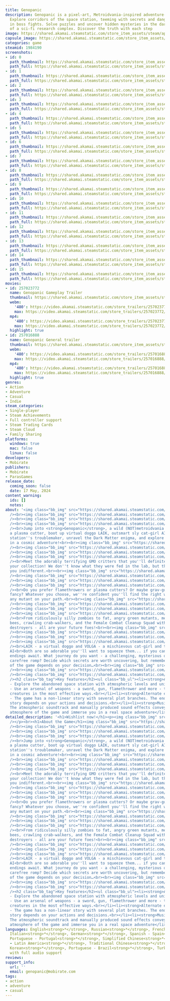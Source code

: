 ```yaml
---
title: Genopanic
description: Genopanic is a pixel-art, Metroidvania-inspired adventure-platformer.
  Explore corridors of the space station, teeming with secrets and dangers, and engage
  in boss fights. Solve puzzles and uncover hidden mysteries in the dark atmosphere
  of a sci-fi research complex. Discover the truth with each step
image: https://shared.akamai.steamstatic.com/store_item_assets/steam/apps/1984190/header.jpg?t=1732737786
capsule_image: https://shared.akamai.steamstatic.com/store_item_assets/steam/apps/1984190/c30c7414ed6d7ec46c30130f50bfbdba6cd9bffe/capsule_231x87.jpg?t=1732737786
categories: game
steamid: 1984190
screenshots:
- id: 0
  path_thumbnail: https://shared.akamai.steamstatic.com/store_item_assets/steam/apps/1984190/ss_9622081e8290564e0fadbd056c753b32977b76d1.600x338.jpg?t=1732737786
  path_full: https://shared.akamai.steamstatic.com/store_item_assets/steam/apps/1984190/ss_9622081e8290564e0fadbd056c753b32977b76d1.1920x1080.jpg?t=1732737786
- id: 1
  path_thumbnail: https://shared.akamai.steamstatic.com/store_item_assets/steam/apps/1984190/ss_5adfd28750e42814c5fb0e188347b5ed0be4af04.600x338.jpg?t=1732737786
  path_full: https://shared.akamai.steamstatic.com/store_item_assets/steam/apps/1984190/ss_5adfd28750e42814c5fb0e188347b5ed0be4af04.1920x1080.jpg?t=1732737786
- id: 2
  path_thumbnail: https://shared.akamai.steamstatic.com/store_item_assets/steam/apps/1984190/ss_9b4d6789d637944a25b4958a105ea2b99825cfd3.600x338.jpg?t=1732737786
  path_full: https://shared.akamai.steamstatic.com/store_item_assets/steam/apps/1984190/ss_9b4d6789d637944a25b4958a105ea2b99825cfd3.1920x1080.jpg?t=1732737786
- id: 3
  path_thumbnail: https://shared.akamai.steamstatic.com/store_item_assets/steam/apps/1984190/ss_256b3b6421989056b9bcc20aa754ef6699a4906c.600x338.jpg?t=1732737786
  path_full: https://shared.akamai.steamstatic.com/store_item_assets/steam/apps/1984190/ss_256b3b6421989056b9bcc20aa754ef6699a4906c.1920x1080.jpg?t=1732737786
- id: 4
  path_thumbnail: https://shared.akamai.steamstatic.com/store_item_assets/steam/apps/1984190/ss_808dd724d0057317fd330c3f783e4eb3c7a173db.600x338.jpg?t=1732737786
  path_full: https://shared.akamai.steamstatic.com/store_item_assets/steam/apps/1984190/ss_808dd724d0057317fd330c3f783e4eb3c7a173db.1920x1080.jpg?t=1732737786
- id: 5
  path_thumbnail: https://shared.akamai.steamstatic.com/store_item_assets/steam/apps/1984190/ss_a5081a8448467674e673643697008da60f953aa4.600x338.jpg?t=1732737786
  path_full: https://shared.akamai.steamstatic.com/store_item_assets/steam/apps/1984190/ss_a5081a8448467674e673643697008da60f953aa4.1920x1080.jpg?t=1732737786
- id: 6
  path_thumbnail: https://shared.akamai.steamstatic.com/store_item_assets/steam/apps/1984190/ss_a4dea3606ea103cd94b0d50d705f6b3613369fd9.600x338.jpg?t=1732737786
  path_full: https://shared.akamai.steamstatic.com/store_item_assets/steam/apps/1984190/ss_a4dea3606ea103cd94b0d50d705f6b3613369fd9.1920x1080.jpg?t=1732737786
- id: 7
  path_thumbnail: https://shared.akamai.steamstatic.com/store_item_assets/steam/apps/1984190/ss_4c8db269cfeccc4a1884ee18b93c75231116a0d9.600x338.jpg?t=1732737786
  path_full: https://shared.akamai.steamstatic.com/store_item_assets/steam/apps/1984190/ss_4c8db269cfeccc4a1884ee18b93c75231116a0d9.1920x1080.jpg?t=1732737786
- id: 8
  path_thumbnail: https://shared.akamai.steamstatic.com/store_item_assets/steam/apps/1984190/ss_bd8ba650012972fb37e2973cb451de51845077ed.600x338.jpg?t=1732737786
  path_full: https://shared.akamai.steamstatic.com/store_item_assets/steam/apps/1984190/ss_bd8ba650012972fb37e2973cb451de51845077ed.1920x1080.jpg?t=1732737786
- id: 9
  path_thumbnail: https://shared.akamai.steamstatic.com/store_item_assets/steam/apps/1984190/ss_8b54a67b454dfdeb4f495bb91013a00525fc1cd5.600x338.jpg?t=1732737786
  path_full: https://shared.akamai.steamstatic.com/store_item_assets/steam/apps/1984190/ss_8b54a67b454dfdeb4f495bb91013a00525fc1cd5.1920x1080.jpg?t=1732737786
- id: 10
  path_thumbnail: https://shared.akamai.steamstatic.com/store_item_assets/steam/apps/1984190/ss_3b7f1384319ce0bd87214f37c66d813d5750b8b5.600x338.jpg?t=1732737786
  path_full: https://shared.akamai.steamstatic.com/store_item_assets/steam/apps/1984190/ss_3b7f1384319ce0bd87214f37c66d813d5750b8b5.1920x1080.jpg?t=1732737786
- id: 11
  path_thumbnail: https://shared.akamai.steamstatic.com/store_item_assets/steam/apps/1984190/ss_91d06cc74bb13869c74f43924723eddeb68759a4.600x338.jpg?t=1732737786
  path_full: https://shared.akamai.steamstatic.com/store_item_assets/steam/apps/1984190/ss_91d06cc74bb13869c74f43924723eddeb68759a4.1920x1080.jpg?t=1732737786
- id: 12
  path_thumbnail: https://shared.akamai.steamstatic.com/store_item_assets/steam/apps/1984190/ss_12d73debe88507bcc37b9b548140130da1187dea.600x338.jpg?t=1732737786
  path_full: https://shared.akamai.steamstatic.com/store_item_assets/steam/apps/1984190/ss_12d73debe88507bcc37b9b548140130da1187dea.1920x1080.jpg?t=1732737786
- id: 13
  path_thumbnail: https://shared.akamai.steamstatic.com/store_item_assets/steam/apps/1984190/ss_5daf3ed26bdd0f759cdf8146d01c3bc1023b4656.600x338.jpg?t=1732737786
  path_full: https://shared.akamai.steamstatic.com/store_item_assets/steam/apps/1984190/ss_5daf3ed26bdd0f759cdf8146d01c3bc1023b4656.1920x1080.jpg?t=1732737786
- id: 14
  path_thumbnail: https://shared.akamai.steamstatic.com/store_item_assets/steam/apps/1984190/ss_db1fae71c2435f95ec6543d56184556b6624625e.600x338.jpg?t=1732737786
  path_full: https://shared.akamai.steamstatic.com/store_item_assets/steam/apps/1984190/ss_db1fae71c2435f95ec6543d56184556b6624625e.1920x1080.jpg?t=1732737786
- id: 15
  path_thumbnail: https://shared.akamai.steamstatic.com/store_item_assets/steam/apps/1984190/ss_bc849d68a9f7922ede1f29ce219f25cfc38c0bd3.600x338.jpg?t=1732737786
  path_full: https://shared.akamai.steamstatic.com/store_item_assets/steam/apps/1984190/ss_bc849d68a9f7922ede1f29ce219f25cfc38c0bd3.1920x1080.jpg?t=1732737786
movies:
- id: 257023772
  name: Genopanic Gameplay Trailer
  thumbnail: https://shared.akamai.steamstatic.com/store_item_assets/steam/apps/257023772/movie.293x165.jpg?t=1715899761
  webm:
    '480': https://video.akamai.steamstatic.com/store_trailers/257023772/movie480_vp9.webm?t=1715899761
    max: https://video.akamai.steamstatic.com/store_trailers/257023772/movie_max_vp9.webm?t=1715899761
  mp4:
    '480': https://video.akamai.steamstatic.com/store_trailers/257023772/movie480.mp4?t=1715899761
    max: https://video.akamai.steamstatic.com/store_trailers/257023772/movie_max.mp4?t=1715899761
  highlight: true
- id: 257016888
  name: Genopanic General trailer
  thumbnail: https://shared.akamai.steamstatic.com/store_item_assets/steam/apps/257016888/movie.293x165.jpg?t=1713429122
  webm:
    '480': https://video.akamai.steamstatic.com/store_trailers/257016888/movie480_vp9.webm?t=1713429122
    max: https://video.akamai.steamstatic.com/store_trailers/257016888/movie_max_vp9.webm?t=1713429122
  mp4:
    '480': https://video.akamai.steamstatic.com/store_trailers/257016888/movie480.mp4?t=1713429122
    max: https://video.akamai.steamstatic.com/store_trailers/257016888/movie_max.mp4?t=1713429122
  highlight: true
genres:
- Action
- Adventure
- Casual
- Indie
steam_categories:
- Single-player
- Steam Achievements
- Full controller support
- Steam Trading Cards
- Steam Cloud
- Family Sharing
platforms:
  windows: true
  mac: false
  linux: false
developers:
- Mobirate
publishers:
- Mobirate
- ParasGames
release_date:
  coming_soon: false
  date: 17 May, 2024
content_warning:
  ids: []
  notes:
about: '<img class="bb_img" src="https://shared.akamai.steamstatic.com/store_item_assets/steam/apps/1984190/extras/1_cute_scary_platformer.png?t=1732737786"
  /><br><img class="bb_img" src="https://shared.akamai.steamstatic.com/store_item_assets/steam/apps/1984190/extras/separator_up.png?t=1732737786"
  /><br><img class="bb_img" src="https://shared.akamai.steamstatic.com/store_item_assets/steam/apps/1984190/extras/GP_STEAM_6_opt.gif?t=1732737786"
  /><br><img class="bb_img" src="https://shared.akamai.steamstatic.com/store_item_assets/steam/apps/1984190/extras/separator_down.png?t=1732737786"
  /><br>Jump into <strong>Genopanic</strong>, a wild (NOT)metroidvania ride! <br>Wield
  a plasma cutter, boot up virtual doggo LAIK, outsmart sly cat-girl AI VOLGA - the
  station''s troublemaker, unravel the Dark Matter enigma, and explore DNA experiments
  in a cosmic adventure!<br><br><img class="bb_img" src="https://shared.akamai.steamstatic.com/store_item_assets/steam/apps/1984190/extras/4_collect_them_all.png?t=1732737786"
  /><br><img class="bb_img" src="https://shared.akamai.steamstatic.com/store_item_assets/steam/apps/1984190/extras/separator_up.png?t=1732737786"
  /><br><img class="bb_img" src="https://shared.akamai.steamstatic.com/store_item_assets/steam/apps/1984190/extras/GP_STEAM_9_opt.gif?t=1732737786"
  /><br><img class="bb_img" src="https://shared.akamai.steamstatic.com/store_item_assets/steam/apps/1984190/extras/separator_down.png?t=1732737786"
  /><br>Meet the adorably terrifying GMO critters that you''ll definitely want in
  your collection! We don''t know what they were fed in the lab, but they won''t leave
  you indifferent.<br><br><img class="bb_img" src="https://shared.akamai.steamstatic.com/store_item_assets/steam/apps/1984190/extras/2_unique_fun_equipment.png?t=1732737786"
  /><br><img class="bb_img" src="https://shared.akamai.steamstatic.com/store_item_assets/steam/apps/1984190/extras/separator_up.png?t=1732737786"
  /><br><img class="bb_img" src="https://shared.akamai.steamstatic.com/store_item_assets/steam/apps/1984190/extras/GP_STEAM_7_opt.gif?t=1732737786"
  /><br><img class="bb_img" src="https://shared.akamai.steamstatic.com/store_item_assets/steam/apps/1984190/extras/separator_down.png?t=1732737786"
  /><br>Do you prefer flamethrowers or plasma cutters? Or maybe grav-guns tickle your
  fancy? Whatever you choose, we''re confident you''ll find the right weapon to defeat
  any mutant on your path.<br><br><img class="bb_img" src="https://shared.akamai.steamstatic.com/store_item_assets/steam/apps/1984190/extras/3_mysterious_space_station.png?t=1732737786"
  /><br><img class="bb_img" src="https://shared.akamai.steamstatic.com/store_item_assets/steam/apps/1984190/extras/separator_up.png?t=1732737786"
  /><br><img class="bb_img" src="https://shared.akamai.steamstatic.com/store_item_assets/steam/apps/1984190/extras/GP_STEAM_5_opt.gif?t=1732737786"
  /><br><img class="bb_img" src="https://shared.akamai.steamstatic.com/store_item_assets/steam/apps/1984190/extras/separator_down.png?t=1732737786"
  /><br>From ridiculously silly zombies to fat, angry green mutants, meaty flying
  bees, crawling crab-walkers, and the Female Combat Cleanup Squad with their robot
  destroyers - all are your future foes!<br><br><img class="bb_img" src="https://shared.akamai.steamstatic.com/store_item_assets/steam/apps/1984190/extras/5_explore_every_corner.png?t=1732737786"
  /><br><img class="bb_img" src="https://shared.akamai.steamstatic.com/store_item_assets/steam/apps/1984190/extras/separator_up.png?t=1732737786"
  /><br><img class="bb_img" src="https://shared.akamai.steamstatic.com/store_item_assets/steam/apps/1984190/extras/GP_STEAM_10_opt.gif?t=1732737786"
  /><br><img class="bb_img" src="https://shared.akamai.steamstatic.com/store_item_assets/steam/apps/1984190/extras/separator_down.png?t=1732737786"
  /><br>LAIK - a virtual doggo and VOLGA - a mischievous cat-girl and the station''s
  AI<br>Both are so adorable you''ll want to squeeze them... if you can.<br>Multiple
  endings await. What journey do you want - a challenging, mysterious one or a fun,
  carefree romp? Decide which secrets are worth uncovering, but remember: the ending
  of the game depends on your decision…<br><br><img class="bb_img" src="https://shared.akamai.steamstatic.com/store_item_assets/steam/apps/1984190/extras/separator_up.png?t=1732737786"
  /><br><img class="bb_img" src="https://shared.akamai.steamstatic.com/store_item_assets/steam/apps/1984190/extras/Description_alpha.gif?t=1732737786"
  /><br><img class="bb_img" src="https://shared.akamai.steamstatic.com/store_item_assets/steam/apps/1984190/extras/separator_down.png?t=1732737786"
  /><h2 class="bb_tag">Key features</h2><ul class="bb_ul"><li><strong>Atmosphere</strong>
  - Explore the abandoned space station with atmospheric levels and unique characters.<br></li><li><strong>Weapons</strong>
  - Use an arsenal of weapons - a sword, gun, flamethrower and more - to defeat aggressive
  creatures in the most effective ways.<br></li><li><strong>Alternate endings</strong>
  - The game has a non-linear story with several plot branches. The ending of the
  story depends on your actions and decisions.<br></li><li><strong>Music </strong>-
  The atmospheric soundtrack and manually produced sound effects convey the unique
  atmosphere of the game and immerse you in a real space adventure</li></ul>[/url'
detailed_description: '<h1>Wishlist now!</h1><p><img class="bb_img" src="https://shared.akamai.steamstatic.com/store_item_assets/steam/apps/1984190/extras/Genopanic_wishlist_eng.gif?t=1732737786"
  /></p><br><h1>About the Game</h1><img class="bb_img" src="https://shared.akamai.steamstatic.com/store_item_assets/steam/apps/1984190/extras/1_cute_scary_platformer.png?t=1732737786"
  /><br><img class="bb_img" src="https://shared.akamai.steamstatic.com/store_item_assets/steam/apps/1984190/extras/separator_up.png?t=1732737786"
  /><br><img class="bb_img" src="https://shared.akamai.steamstatic.com/store_item_assets/steam/apps/1984190/extras/GP_STEAM_6_opt.gif?t=1732737786"
  /><br><img class="bb_img" src="https://shared.akamai.steamstatic.com/store_item_assets/steam/apps/1984190/extras/separator_down.png?t=1732737786"
  /><br>Jump into <strong>Genopanic</strong>, a wild (NOT)metroidvania ride! <br>Wield
  a plasma cutter, boot up virtual doggo LAIK, outsmart sly cat-girl AI VOLGA - the
  station''s troublemaker, unravel the Dark Matter enigma, and explore DNA experiments
  in a cosmic adventure!<br><br><img class="bb_img" src="https://shared.akamai.steamstatic.com/store_item_assets/steam/apps/1984190/extras/4_collect_them_all.png?t=1732737786"
  /><br><img class="bb_img" src="https://shared.akamai.steamstatic.com/store_item_assets/steam/apps/1984190/extras/separator_up.png?t=1732737786"
  /><br><img class="bb_img" src="https://shared.akamai.steamstatic.com/store_item_assets/steam/apps/1984190/extras/GP_STEAM_9_opt.gif?t=1732737786"
  /><br><img class="bb_img" src="https://shared.akamai.steamstatic.com/store_item_assets/steam/apps/1984190/extras/separator_down.png?t=1732737786"
  /><br>Meet the adorably terrifying GMO critters that you''ll definitely want in
  your collection! We don''t know what they were fed in the lab, but they won''t leave
  you indifferent.<br><br><img class="bb_img" src="https://shared.akamai.steamstatic.com/store_item_assets/steam/apps/1984190/extras/2_unique_fun_equipment.png?t=1732737786"
  /><br><img class="bb_img" src="https://shared.akamai.steamstatic.com/store_item_assets/steam/apps/1984190/extras/separator_up.png?t=1732737786"
  /><br><img class="bb_img" src="https://shared.akamai.steamstatic.com/store_item_assets/steam/apps/1984190/extras/GP_STEAM_7_opt.gif?t=1732737786"
  /><br><img class="bb_img" src="https://shared.akamai.steamstatic.com/store_item_assets/steam/apps/1984190/extras/separator_down.png?t=1732737786"
  /><br>Do you prefer flamethrowers or plasma cutters? Or maybe grav-guns tickle your
  fancy? Whatever you choose, we''re confident you''ll find the right weapon to defeat
  any mutant on your path.<br><br><img class="bb_img" src="https://shared.akamai.steamstatic.com/store_item_assets/steam/apps/1984190/extras/3_mysterious_space_station.png?t=1732737786"
  /><br><img class="bb_img" src="https://shared.akamai.steamstatic.com/store_item_assets/steam/apps/1984190/extras/separator_up.png?t=1732737786"
  /><br><img class="bb_img" src="https://shared.akamai.steamstatic.com/store_item_assets/steam/apps/1984190/extras/GP_STEAM_5_opt.gif?t=1732737786"
  /><br><img class="bb_img" src="https://shared.akamai.steamstatic.com/store_item_assets/steam/apps/1984190/extras/separator_down.png?t=1732737786"
  /><br>From ridiculously silly zombies to fat, angry green mutants, meaty flying
  bees, crawling crab-walkers, and the Female Combat Cleanup Squad with their robot
  destroyers - all are your future foes!<br><br><img class="bb_img" src="https://shared.akamai.steamstatic.com/store_item_assets/steam/apps/1984190/extras/5_explore_every_corner.png?t=1732737786"
  /><br><img class="bb_img" src="https://shared.akamai.steamstatic.com/store_item_assets/steam/apps/1984190/extras/separator_up.png?t=1732737786"
  /><br><img class="bb_img" src="https://shared.akamai.steamstatic.com/store_item_assets/steam/apps/1984190/extras/GP_STEAM_10_opt.gif?t=1732737786"
  /><br><img class="bb_img" src="https://shared.akamai.steamstatic.com/store_item_assets/steam/apps/1984190/extras/separator_down.png?t=1732737786"
  /><br>LAIK - a virtual doggo and VOLGA - a mischievous cat-girl and the station''s
  AI<br>Both are so adorable you''ll want to squeeze them... if you can.<br>Multiple
  endings await. What journey do you want - a challenging, mysterious one or a fun,
  carefree romp? Decide which secrets are worth uncovering, but remember: the ending
  of the game depends on your decision…<br><br><img class="bb_img" src="https://shared.akamai.steamstatic.com/store_item_assets/steam/apps/1984190/extras/separator_up.png?t=1732737786"
  /><br><img class="bb_img" src="https://shared.akamai.steamstatic.com/store_item_assets/steam/apps/1984190/extras/Description_alpha.gif?t=1732737786"
  /><br><img class="bb_img" src="https://shared.akamai.steamstatic.com/store_item_assets/steam/apps/1984190/extras/separator_down.png?t=1732737786"
  /><h2 class="bb_tag">Key features</h2><ul class="bb_ul"><li><strong>Atmosphere</strong>
  - Explore the abandoned space station with atmospheric levels and unique characters.<br></li><li><strong>Weapons</strong>
  - Use an arsenal of weapons - a sword, gun, flamethrower and more - to defeat aggressive
  creatures in the most effective ways.<br></li><li><strong>Alternate endings</strong>
  - The game has a non-linear story with several plot branches. The ending of the
  story depends on your actions and decisions.<br></li><li><strong>Music </strong>-
  The atmospheric soundtrack and manually produced sound effects convey the unique
  atmosphere of the game and immerse you in a real space adventure</li></ul>[/url'
languages: English<strong>*</strong>, Russian<strong>*</strong>, French<strong>*</strong>,
  Italian<strong>*</strong>, German<strong>*</strong>, Spanish - Spain<strong>*</strong>,
  Portuguese - Portugal<strong>*</strong>, Simplified Chinese<strong>*</strong>, Spanish
  - Latin America<strong>*</strong>, Traditional Chinese<strong>*</strong>, Japanese<strong>*</strong>,
  Korean<strong>*</strong>, Portuguese - Brazil<strong>*</strong>, Turkish<strong>*</strong><br><strong>*</strong>languages
  with full audio support
reviews:
support_info:
  url: ''
  email: genopanic@mobirate.com
tags:
- action
- adventure
- casual
---
```

